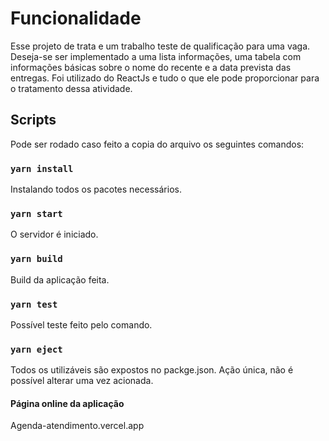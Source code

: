 # Funcionalidade

Esse projeto de trata e um trabalho teste de qualificação para uma vaga. Deseja-se ser implementado a uma lista informações, uma tabela com informações básicas sobre o nome do recente e a data prevista das entregas. Foi utilizado do ReactJs e tudo o que ele pode proporcionar para o tratamento dessa atividade.

## Scripts 

Pode ser rodado caso feito a copia do arquivo os seguintes comandos:

### `yarn install`

Instalando todos os pacotes necessários.

### `yarn start`

O servidor é iniciado.

### `yarn build`

Build da aplicação feita.

### `yarn test`

Possível teste feito pelo comando.

### `yarn eject` 

Todos os utilizáveis são expostos no packge.json. Ação única, não é possível alterar uma vez acionada.

#### Página online da aplicação

Agenda-atendimento.vercel.app
